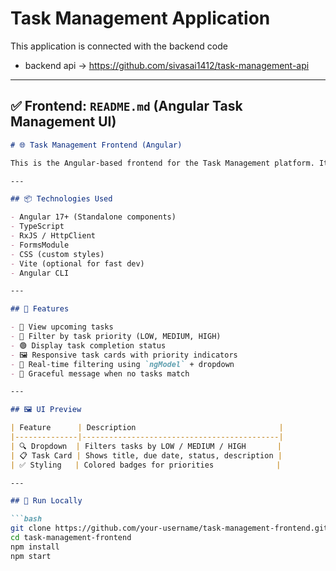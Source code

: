# Task Management Application

This application is connected with the backend code

- backend api -> https://github.com/sivasai1412/task-management-api


---

## ✅ Frontend: `README.md` (Angular Task Management UI)

```markdown
# 🌐 Task Management Frontend (Angular)

This is the Angular-based frontend for the Task Management platform. It fetches tasks from the backend API and displays them in a user-friendly UI with filtering capabilities.

---

## 📦 Technologies Used

- Angular 17+ (Standalone components)
- TypeScript
- RxJS / HttpClient
- FormsModule
- CSS (custom styles)
- Vite (optional for fast dev)
- Angular CLI

---

## 🎯 Features

- 📅 View upcoming tasks
- 🎯 Filter by task priority (LOW, MEDIUM, HIGH)
- 🟢 Display task completion status
- 🖼️ Responsive task cards with priority indicators
- 🔄 Real-time filtering using `ngModel` + dropdown
- 🚫 Graceful message when no tasks match

---

## 🖼 UI Preview

| Feature      | Description                                |
|--------------|--------------------------------------------|
| 🔍 Dropdown  | Filters tasks by LOW / MEDIUM / HIGH       |
| 📋 Task Card | Shows title, due date, status, description |
| ✅ Styling   | Colored badges for priorities              |

---

## 🚀 Run Locally

```bash
git clone https://github.com/your-username/task-management-frontend.git
cd task-management-frontend
npm install
npm start
